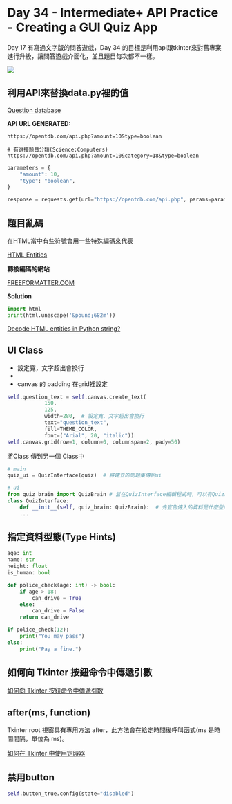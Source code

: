 # Day 34 - Intermediate+ API Practice - Creating a GUI Quiz App

Day 17 有寫過文字版的問答遊戲，Day 34 的目標是利用api跟tkinter來對舊專案進行升級，讓問答遊戲介面化，並且題目每次都不一樣。

![](https://i.imgur.com/Xsr89Zk.png)

## 利用API來替換data.py裡的值

[Question database](https://opentdb.com/)

**API URL GENERATED:**

```
https://opentdb.com/api.php?amount=10&type=boolean

# 有選擇題目分類(Science:Computers)
https://opentdb.com/api.php?amount=10&category=18&type=boolean
```

```python
parameters = {
    "amount": 10,
    "type": "boolean",
}

response = requests.get(url="https://opentdb.com/api.php", params=parameters)
```

## 題目亂碼

在HTML當中有些符號會用一些特殊編碼來代表

[HTML Entities](https://www.w3schools.com/html/html_entities.asp)

**轉換編碼的網站**

[FREEFORMATTER.COM](https://www.freeformatter.com/html-escape.html)


**Solution**

```python
import html
print(html.unescape('&pound;682m'))
```

[Decode HTML entities in Python string?](https://stackoverflow.com/questions/2087370/decode-html-entities-in-python-string)

## UI Class

* 設定寬，文字超出會換行
* 
* canvas 的 padding 在grid裡設定

```python
self.question_text = self.canvas.create_text(
            150,
            125,
            width=280,  # 設定寬，文字超出會換行
            text="question_text",
            fill=THEME_COLOR,
            font=("Arial", 20, "italic"))
self.canvas.grid(row=1, column=0, columnspan=2, pady=50)
```

將Class 傳到另一個 Class中

```python
# main
quiz_ui = QuizInterface(quiz)  # 將建立的問題集傳給ui

# ui
from quiz_brain import QuizBrain # 當在QuizInterface編輯程式時，可以有QuizBrain提示
class QuizInterface:
    def __init__(self, quiz_brain: QuizBrain):  # 先宣告傳入的資料是什麼型態，避免犯錯
    ...

```

## 指定資料型態(Type Hints)

```python
age: int
name: str
height: float
is_human: bool

def police_check(age: int) -> bool:
    if age > 18:
        can_drive = True
    else:
        can_drive = False
    return can_drive

if police_check(12):
    print("You may pass")
else:
    print("Pay a fine.")
```

## 如何向 Tkinter 按鈕命令中傳遞引數

[如何向 Tkinter 按鈕命令中傳遞引數](https://www.delftstack.com/zh-tw/howto/python-tkinter/how-to-pass-arguments-to-tkinter-button-command/)

## after(ms, function)

Tkinter root 視窗具有專用方法 after，此方法會在給定時間後呼叫函式(ms 是時間間隔，單位為 ms)。

[如何在 Tkinter 中使用定時器](https://www.delftstack.com/zh-tw/howto/python-tkinter/how-to-use-a-timer-in-tkinter/)

## 禁用button

```python
self.button_true.config(state="disabled")
```
